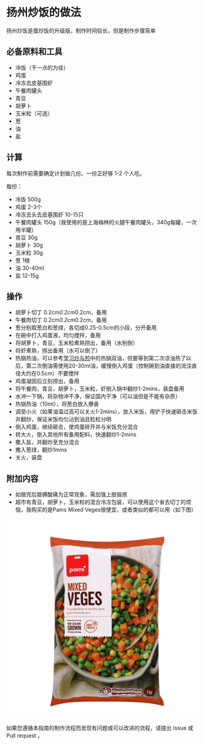 # 扬州炒饭的做法

扬州炒饭是蛋炒饭的升级版，制作时间较长，但是制作步骤简单

## 必备原料和工具

- 冷饭（干一点的为佳）
- 鸡蛋
- 冷冻去皮基围虾
- 午餐肉罐头
- 青豆
- 胡萝卜
- 玉米粒（可选）
- 葱
- 油
- 盐

## 计算

每次制作前需要确定计划做几份。一份正好够 1-2 个人吃。

每份：

- 冷饭 500g
- 鸡蛋 2-3个
- 冷冻去头去皮基围虾 10-15只
- 午餐肉罐头 150g（我使用的是上海梅林的火腿午餐肉罐头，340g每罐，一次用半罐）
- 青豆 30g
- 胡萝卜 30g
- 玉米粒 30g
- 葱 1根
- 油 30-40ml
- 盐 12-15g

## 操作

- 胡萝卜切丁 0.2cm*0.2cm*0.2cm，备用
- 午餐肉切丁 0.2cm*0.2cm*0.2cm，备用
- 葱分别取葱白和葱绿，各切成0.25-0.5cm的小段，分开备用
- 在碗中打入鸡蛋液，均匀搅拌，备用
- 将胡萝卜，青豆，玉米粒煮熟捞出，备用（水别倒）
- 将虾煮熟，捞出备用（水可以倒了）
- 热锅热油，可以参考[学习炒与煎](./tips/learn/学习炒与煎.md)中的热锅双油，但要等到第二次凉油热了以后，第二次倒油需使用20-30ml油，缓慢倒入鸡蛋（控制碗到油直接的流注直径大约在0.5cm）不要搅拌
- 鸡蛋凝固后立刻捞出，备用
- 将午餐肉，青豆，胡萝卜，玉米粒，虾倒入锅中翻炒1-2mins，装盘备用
- 水冲一下锅，将杂物冲干净，保证国内干净（可以油但是不能有杂质）
- 热锅热油（10ml），将葱白放入爆香
- 调至小火（如果油温过高可以关火1-2mins），放入米饭，用铲子快速砸击米饭并翻炒，保证米饭均匀沾到油且粒粒分明
- 倒入鸡蛋，继续砸击，使鸡蛋碎开并与米饭充分混合
- 转大火，倒入其他所有备用配料，快速翻炒1-2mins
- 撒入盐，并翻炒至充分混合
- 撒入葱绿，翻炒1mins
- 关火，装盘

## 附加内容

- 如做完后胳膊酸痛为正常现象，需加强上肢锻炼
- 超市有青豆，胡萝卜，玉米粒的混合冷冻包装，可以使用这个省去切丁的烦恼，我购买的是Pams Mixed Veges很便宜，或者类似的都可以用（如下图）

![Pams Mixed Veges](./pams.png)

如果您遵循本指南的制作流程而发现有问题或可以改进的流程，请提出 Issue 或 Pull request 。
